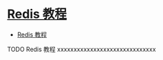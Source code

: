 # [Redis 教程](https://www.runoob.com/redis/redis-tutorial.html)

- [Redis 教程](#redis-教程)











TODO Redis 教程 xxxxxxxxxxxxxxxxxxxxxxxxxxxxxx